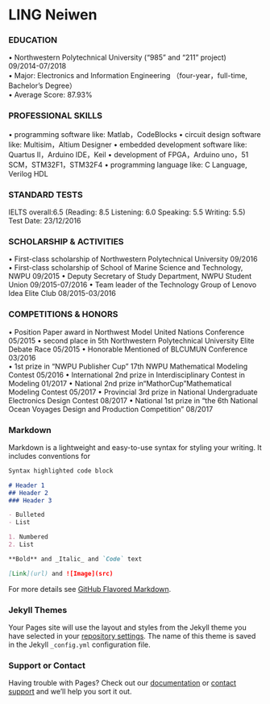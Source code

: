# LING Neiwen

### EDUCATION
  • Northwestern Polytechnical University (“985” and “211” project)                         
    09/2014-07/2018                             
  • Major: Electronics and Information Engineering
   （four-year，full-time, Bachelor’s Degree）                            
  • Average Score: 87.93%
  
### PROFESSIONAL SKILLS
  • programming software like: Matlab，CodeBlocks 
  • circuit design software like: Multisim，Altium Designer
  • embedded development software like: Quartus II，Arduino IDE，Keil
  • development of FPGA，Arduino uno，51 SCM，STM32F1，STM32F4
  • programming language like: C Language, Verilog HDL
 
### STANDARD TESTS  
   IELTS overall:6.5  (Reading: 8.5   Listening: 6.0   Speaking: 5.5  Writing: 5.5)   
   Test Date: 23/12/2016  
  
### SCHOLARSHIP & ACTIVITIES  
• First-class scholarship of Northwestern Polytechnical University                  09/2016
• First-class scholarship of School of Marine Science and Technology, NWPU          09/2015
• Deputy Secretary of Study Department, NWPU Student Union                          09/2015-07/2016 
• Team leader of the Technology Group of Lenovo Idea Elite Club                     08/2015-03/2016

### COMPETITIONS & HONORS 
• Position Paper award in Northwest Model United Nations Conference                      05/2015
• second place in 5th Northwestern Polytechnical University Elite Debate Race            05/2015
• Honorable Mentioned of BLCUMUN Conference                                              03/2016                                       
• 1st prize in “NWPU Publisher Cup” 17th NWPU Mathematical Modeling Contest              05/2016
• International 2nd prize in Interdisciplinary Contest in Modeling                       01/2017
• National 2nd prize in“MathorCup”Mathematical Modeling Contest                          05/2017
• Provincial 3rd prize in National Undergraduate Electronics Design Contest              08/2017
• National 1st prize in “the 6th National Ocean Voyages Design and Production Competition” 08/2017

### Markdown

Markdown is a lightweight and easy-to-use syntax for styling your writing. It includes conventions for

```markdown
Syntax highlighted code block

# Header 1
## Header 2
### Header 3

- Bulleted
- List

1. Numbered
2. List

**Bold** and _Italic_ and `Code` text

[Link](url) and ![Image](src)
```

For more details see [GitHub Flavored Markdown](https://guides.github.com/features/mastering-markdown/).

### Jekyll Themes

Your Pages site will use the layout and styles from the Jekyll theme you have selected in your [repository settings](https://github.com/LINGNeiwen/LINGNeiwen.github.io/settings). The name of this theme is saved in the Jekyll `_config.yml` configuration file.

### Support or Contact

Having trouble with Pages? Check out our [documentation](https://help.github.com/categories/github-pages-basics/) or [contact support](https://github.com/contact) and we’ll help you sort it out.
